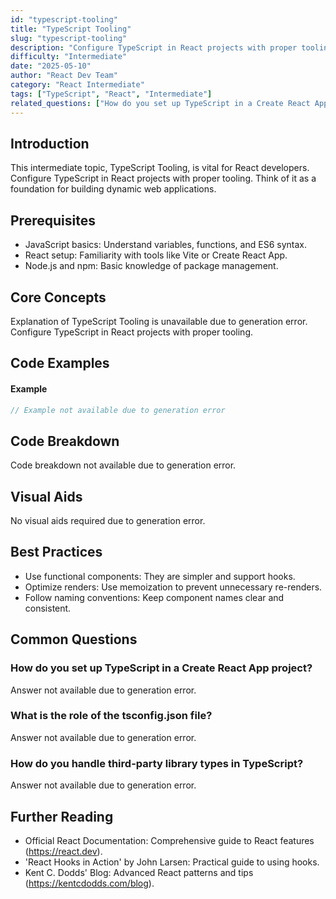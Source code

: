 ```yaml
---
id: "typescript-tooling"
title: "TypeScript Tooling"
slug: "typescript-tooling"
description: "Configure TypeScript in React projects with proper tooling."
difficulty: "Intermediate"
date: "2025-05-10"
author: "React Dev Team"
category: "React Intermediate"
tags: ["TypeScript", "React", "Intermediate"]
related_questions: ["How do you set up TypeScript in a Create React App project?", "What is the role of the tsconfig.json file?", "How do you handle third-party library types in TypeScript?"]
---
```


## Introduction

This intermediate topic, TypeScript Tooling, is vital for React developers. Configure TypeScript in React projects with proper tooling. Think of it as a foundation for building dynamic web applications.

## Prerequisites

- JavaScript basics: Understand variables, functions, and ES6 syntax.
- React setup: Familiarity with tools like Vite or Create React App.
- Node.js and npm: Basic knowledge of package management.

## Core Concepts

Explanation of TypeScript Tooling is unavailable due to generation error. Configure TypeScript in React projects with proper tooling.

## Code Examples

#### Example
```jsx
// Example not available due to generation error
```

## Code Breakdown

Code breakdown not available due to generation error.

## Visual Aids

No visual aids required due to generation error.

## Best Practices

- Use functional components: They are simpler and support hooks.
- Optimize renders: Use memoization to prevent unnecessary re-renders.
- Follow naming conventions: Keep component names clear and consistent.

## Common Questions

### How do you set up TypeScript in a Create React App project?

Answer not available due to generation error.

### What is the role of the tsconfig.json file?

Answer not available due to generation error.

### How do you handle third-party library types in TypeScript?

Answer not available due to generation error.

## Further Reading

- Official React Documentation: Comprehensive guide to React features (https://react.dev).
- 'React Hooks in Action' by John Larsen: Practical guide to using hooks.
- Kent C. Dodds' Blog: Advanced React patterns and tips (https://kentcdodds.com/blog).
